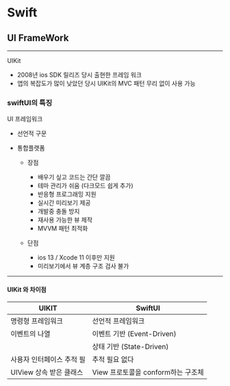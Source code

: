 # Swift 

## **UI FrameWork**
----

UIKit

- 2008년 ios SDK 릴리즈 당시 출현한 프레임 워크 
- 앱의 복잡도가 많이 낮았던 당시 UIKit의 MVC 패턴 무리 없이 사용 가능


### swiftUI의 특징 
UI 프레임워크 

- 선언적 구문
- 통합플랫폼 

    - 장점 
        - 배우기 싶고 코드는 간단 깔끔
        - 테마 관리가 쉬움 (다크모드 쉽게 추가)
        - 반응형 프로그래밍 지원
        - 실시간 미리보기 제공
        - 개발중 충돌 방지 
        - 재사용 가능한 뷰 제작 
        - MVVM 패턴 최적화 
        
    
    - 단점
        - ios 13 / Xcode 11 이후만 지원 
        - 미리보기에서 뷰 계층 구조 검사 불가 
        

--------
#### UIKit 와 차이점 

| UIKIT | SwiftUI |
|-----------------------------|-----------------|
| 명령형 프레임워크  |  선언적 프레임워크 |
| 이벤트의 나열 | 이벤트 기반 (Event-Driven)  |
| | 상태 기반 (State-Driven)  |
| 사용자 인터페이스 추적 필 | 추적 필요 없다 | 
| UIView 상속 받은 클래스  | View 프로토콜을 conform하는 구조체 |


